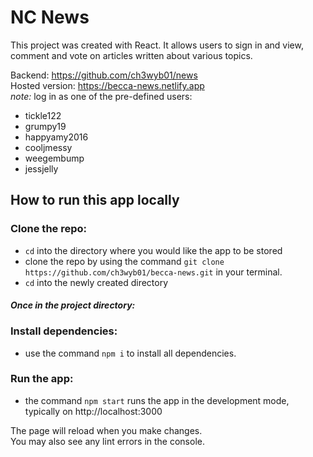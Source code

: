 # NC News

This project was created with React. It allows users to sign in and view, comment and vote on articles written about various topics.

Backend: https://github.com/ch3wyb01/news \
Hosted version: https://becca-news.netlify.app \
  *note:* log in as one of the pre-defined users: 
- tickle122
- grumpy19
- happyamy2016
- cooljmessy
- weegembump
- jessjelly

## How to run this app locally
### Clone the repo:
- `cd` into the directory where you would like the app to be stored
- clone the repo by using the command `git clone https://github.com/ch3wyb01/becca-news.git` in your terminal.
- `cd` into the newly created directory

#### *Once in the project directory:*

### Install dependencies:
- use the command `npm i` to install all dependencies.

### Run the app:
- the command `npm start` runs the app in the development mode, typically on http://localhost:3000

The page will reload when you make changes.\
You may also see any lint errors in the console.



